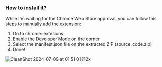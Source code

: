### How to install it?
While I'm waiting for the Chrome Web Store approval, you can follow this steps to manually add the extension:
1. Go to chrome::extesions
2. Enable the Developer Mode on the corner
3. Select the manifest.json file on the extracted ZIP (source_code.zip)
4. Done!

![CleanShot 2024-07-09 at 01 51 01@2x](https://github.com/felps-dev/crunchycomments/assets/21184478/aaa2d354-1f87-478e-8b6e-bb61fa6b6a18)
